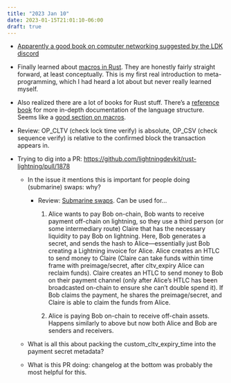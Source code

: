 ```yaml
---
title: "2023 Jan 10"
date: 2023-01-15T21:01:10-06:00
draft: true
---
```


- [Apparently a good book on computer networking suggested by the LDK discord](https://gaia.cs.umass.edu/kurose_ross/online_lectures.htm)

- Finally learned about [macros in Rust](https://doc.rust-lang.org/book/ch19-06-macros.html). They are honestly fairly straight forward, at least conceptually. This is my first real introduction to meta-programming, which I had heard a lot about but never really learned myself.
- Also realized there are a lot of books for Rust stuff. There’s a [reference book](https://doc.rust-lang.org/reference/introduction.html#what-the-reference-is-not) for more in-depth documentation of the language structure. Seems like a [good section on macros](https://doc.rust-lang.org/reference/macros.html).
- Review: OP_CLTV (check lock time verify) is absolute, OP_CSV (check sequence verify) is relative to the confirmed block the transaction appears in.
- Trying to dig into a PR: https://github.com/lightningdevkit/rust-lightning/pull/1878
    - In the issue it mentions this is important for people doing (submarine) swaps: why?

        - Review: [Submarine swaps](https://docs.lightning.engineering/the-lightning-network/multihop-payments/understanding-submarine-swaps). Can be used for…
            1. Alice wants to pay Bob on-chain, Bob wants to receive payment off-chain on lightning, so they use a third person (or some intermediary route) Claire that has the necessary liquidity to pay Bob on lightning. Here, Bob generates a secret, and sends the hash to Alice—essentially just Bob creating a Lightning invoice for Alice. Alice creates an HTLC to send money to Claire (Claire can take funds within time frame with preimage/secret, after cltv_expiry Alice can reclaim funds). Claire creates an HTLC to send money to Bob on their payment channel (only after Alice’s HTLC has been broadcasted on-chain to ensure she can’t double spend it). If Bob claims the payment, he shares the preimage/secret, and Claire is able to claim the funds from Alice.

            2. Alice is paying Bob on-chain to receive off-chain assets. Happens similarly to above but now both Alice and Bob are senders and receivers.
    - What is all this about packing the custom_cltv_expiry_time into the payment secret metadata?
    - What is this PR doing: changelog at the bottom was probably the most helpful for this.

